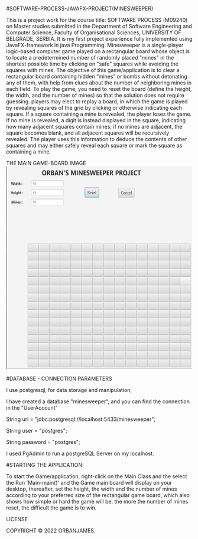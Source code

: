 #SOFTWARE-PROCESS-JAVAFX-PROJECT(MINESWEEPER)

This is a project work for the course title: SOFTWARE PROCESS (M09240) on Master studies submitted in the Department of Software Engineering and Computer Science, Faculty of Organisational Sciences, UNIVERSITY OF BELGRADE, SERBIA. It is my first project experience fully implemented using JavaFX-framework in java Programming. Minesweeper is a single-player logic-based computer game played on a rectangular board whose object is to locate a predetermined number of randomly placed "mines" in the shortest possible time by clicking on "safe" squares while avoiding the squares with mines.
The objective of this game/application is to clear a rectangular board containing hidden “mines” or bombs without detonating any of them, with help from clues about the number of neighboring mines in each field.
To play the game, you need to reset the board (define the height, the width, and the number of mines) so that the solution does not require guessing. players may elect to replay a board, in which the game is played by revealing squares of the grid by clicking or otherwise indicating each square. If a square containing a mine is revealed, the player loses the game. If no mine is revealed, a digit is instead displayed in the square, indicating how many adjacent squares contain mines; if no mines are adjacent, the square becomes blank, and all adjacent squares will be recursively revealed. The player uses this information to deduce the contents of other squares and may either safely reveal each square or mark the square as containing a mine.

THE MAIN GAME-BOARD IMAGE
![img_1.png](img_1.png)

#DATABASE - CONNECTION PARAMETERS

I use postgresql, for data storage and manipulation,

I have created a database "minesweeper", and you can find the connection in the "UserAccount"

String url = "jdbc:postgresql://localhost:5433/minesweeper";

String user = "postgres";

String password = "postgres";

I used PgAdmin to run a postgreSQL Server on my localhost.

#STARTING THE APPLICATION:

To start the Game/application, right-click on the Main Class and the select the Run 'Main-main()' and the Game main board will display on your desktop, thereafter, set the height, the width and the number of mines according to your preferred size of the rectangular game board, which also shows how simple or hard the game will be. the more the number of mines reset, the difficult  the game is to win.





LICENSE

COPYRIGHT © 2022 ORBANJAMES.
